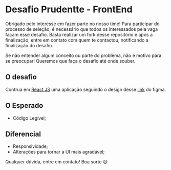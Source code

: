 # Desafio Prudentte - FrontEnd

Obrigado pelo interesse em fazer parte no nosso time! Para participar do processo de seleção, é necessário que todos os interessados pela vaga façam esse desafio. Basta realizar um fork desse repositório e após a finalização, entre em contato com quem te contactou, notificando a finalização do desafio.

Se não entender algum conceito ou parte do problema, não é motivo para se preocupar! Queremos que faça o desafio até onde souber.

## O desafio

Contrua em [React JS](https://pt-br.reactjs.org/) uma aplicação seguindo o design desse [link](https://www.figma.com/file/qNgpFXjpNXPM8ERG5he3Pv/Desafio-FrontEnd?node-id=0%3A1) do figma.

## O Esperado

- Código Legível;

## Diferencial

- Responsividade;
- Alterações para tornar a UI mais agradável;

Qualquer dúvida, entre em contato! Boa sorte 😄
